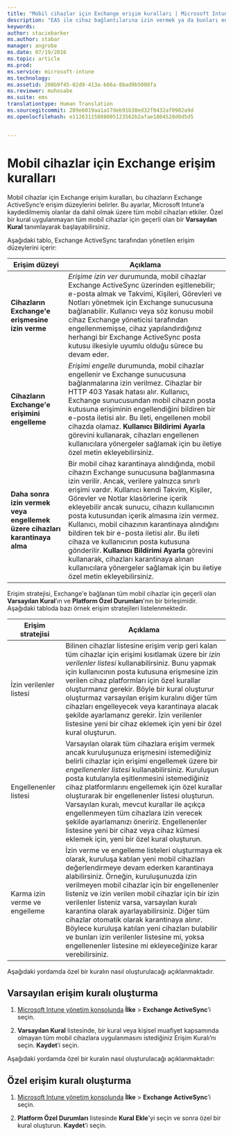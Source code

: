 ```yaml
---
title: "Mobil cihazlar için Exchange erişim kuralları | Microsoft Intune"
description: "EAS ile cihaz bağlantılarına izin vermek ya da bunları engellemek için Exchange ActiveSync erişim kuralları"
keywords: 
author: staciebarker
ms.author: stabar
manager: angrobe
ms.date: 07/19/2016
ms.topic: article
ms.prod: 
ms.service: microsoft-intune
ms.technology: 
ms.assetid: 208b9f45-02d9-413a-b86a-8bad9b5008fa
ms.reviewer: muhosabe
ms.suite: ems
translationtype: Human Translation
ms.sourcegitcommit: 289e6019aa1a17deb91b38ed32f0432af0902a9d
ms.openlocfilehash: e11263115088005123562b2afae1804528d0d5d5


---
```


# <a name="exchange-access-rules-for-mobile-devices"></a>Mobil cihazlar için Exchange erişim kuralları
Mobil cihazlar için Exchange erişim kuralları, bu cihazların Exchange ActiveSync’e erişim düzeylerini belirler. Bu ayarlar, Microsoft Intune’a kaydedilmemiş olanlar da dahil olmak üzere tüm mobil cihazları etkiler. Özel bir kural uygulanmayan tüm mobil cihazlar için geçerli olan bir **Varsayılan Kural** tanımlayarak başlayabilirsiniz.

Aşağıdaki tablo, Exchange ActiveSync tarafından yönetilen erişim düzeylerini içerir:

|Erişim düzeyi|Açıklama|
|----------------|---------------|
|**Cihazların Exchange'e erişmesine izin verme**|*Erişime izin ver* durumunda, mobil cihazlar Exchange ActiveSync üzerinden eşitlenebilir; e-posta almak ve Takvimi, Kişileri, Görevleri ve Notları yönetmek için Exchange sunucusuna bağlanabilir. Kullanıcı veya söz konusu mobil cihaz Exchange yöneticisi tarafından engellenmemişse, cihaz yapılandırdığınız herhangi bir Exchange ActiveSync posta kutusu ilkesiyle uyumlu olduğu sürece bu devam eder.|
|**Cihazların Exchange'e erişimini engelleme**|*Erişimi engelle* durumunda, mobil cihazlar engellenir ve Exchange sunucusuna bağlanmalarına izin verilmez. Cihazlar bir HTTP 403 Yasak hatası alır. Kullanıcı, Exchange sunucusundan mobil cihazın posta kutusuna erişiminin engellendiğini bildiren bir e-posta iletisi alır. Bu ileti, engellenen mobil cihazda olamaz. **Kullanıcı Bildirimi Ayarla** görevini kullanarak, cihazları engellenen kullanıcılara yönergeler sağlamak için bu iletiye özel metin ekleyebilirsiniz. |
|**Daha sonra izin vermek veya engellemek üzere cihazları karantinaya alma**|Bir mobil cihaz karantinaya alındığında, mobil cihazın Exchange sunucusuna bağlanmasına izin verilir. Ancak, verilere yalnızca sınırlı erişimi vardır. Kullanıcı kendi Takvim, Kişiler, Görevler ve Notlar klasörlerine içerik ekleyebilir ancak sunucu, cihazın kullanıcının posta kutusundan içerik almasına izin vermez. Kullanıcı, mobil cihazının karantinaya alındığını bildiren tek bir e-posta iletisi alır. Bu ileti cihaza ve kullanıcının posta kutusuna gönderilir. **Kullanıcı Bildirimi Ayarla** görevini kullanarak, cihazları karantinaya alınan kullanıcılara yönergeler sağlamak için bu iletiye özel metin ekleyebilirsiniz.|

Erişim stratejisi, Exchange'e bağlanan tüm mobil cihazlar için geçerli olan **Varsayılan Kural**’ın ve **Platform Özel Durumları**'nın bir birleşimidir. Aşağıdaki tabloda bazı örnek erişim stratejileri listelenmektedir.

|Erişim stratejisi|Açıklama|
|-------------------|---------------|
|İzin verilenler listesi|Bilinen cihazlar listesine erişim verip geri kalan tüm cihazlar için erişimi kısıtlamak üzere bir *izin verilenler listesi* kullanabilirsiniz. Bunu yapmak için kullanıcının posta kutusuna erişmesine izin verilen cihaz platformları için özel kurallar oluşturmanız gerekir. Böyle bir kural oluşturur oluşturmaz varsayılan erişim kuralını diğer tüm cihazları engelleyecek veya karantinaya alacak şekilde ayarlamanız gerekir. İzin verilenler listesine yeni bir cihaz eklemek için yeni bir özel kural oluşturun.|
|Engellenenler listesi|Varsayılan olarak tüm cihazlara erişim vermek ancak kuruluşunuza erişmesini istemediğiniz belirli cihazlar için erişimi engellemek üzere bir *engellenenler listesi* kullanabilirsiniz. Kuruluşun posta kutularıyla eşitlenmesini istemediğiniz cihaz platformlarını engellemek için özel kurallar oluşturarak bir engellenenler listesi oluşturun. Varsayılan kuralı, mevcut kurallar ile açıkça engellenmeyen tüm cihazlara izin verecek şekilde ayarlamanızı öneririz. Engellenenler listesine yeni bir cihaz veya cihaz kümesi eklemek için, yeni bir özel kural oluşturun.|
|Karma izin verme ve engelleme|İzin verme ve engelleme listeleri oluşturmaya ek olarak, kuruluşa katılan yeni mobil cihazları değerlendirmeye devam ederken karantinaya alabilirsiniz. Örneğin, kuruluşunuzda izin verilmeyen mobil cihazlar için bir engellenenler listeniz ve izin verilen mobil cihazlar için bir izin verilenler listeniz varsa, varsayılan kuralı karantina olarak ayarlayabilirsiniz. Diğer tüm cihazlar otomatik olarak karantinaya alınır. Böylece kuruluşa katılan yeni cihazları bulabilir ve bunları izin verilenler listesine mi, yoksa engellenenler listesine mi ekleyeceğinize karar verebilirsiniz.|
Aşağıdaki yordamda özel bir kuralın nasıl oluşturulacağı açıklanmaktadır.

## <a name="create-a-default-access-rule"></a>Varsayılan erişim kuralı oluşturma

1.  [Microsoft Intune yönetim konsolunda](http://manage.microsoft.com) **İlke** &gt; **Exchange ActiveSync**’i seçin.

2.  **Varsayılan Kural** listesinde, bir kural veya kişisel muafiyet kapsamında olmayan tüm mobil cihazlara uygulanmasını istediğiniz Erişim Kuralı’nı seçin. **Kaydet**’i seçin.

Aşağıdaki yordamda özel bir kuralın nasıl oluşturulacağı açıklanmaktadır:

## <a name="create-a-custom-access-rule"></a>Özel erişim kuralı oluşturma

1. [Microsoft Intune yönetim konsolunda](http://manage.microsoft.com) **İlke** &gt; **Exchange ActiveSync**’i seçin.

2.  **Platform Özel Durumları** listesinde **Kural Ekle**'yi seçin ve sonra özel bir kural oluşturun. **Kaydet**’i seçin.



<!--HONumber=Nov16_HO1-->


